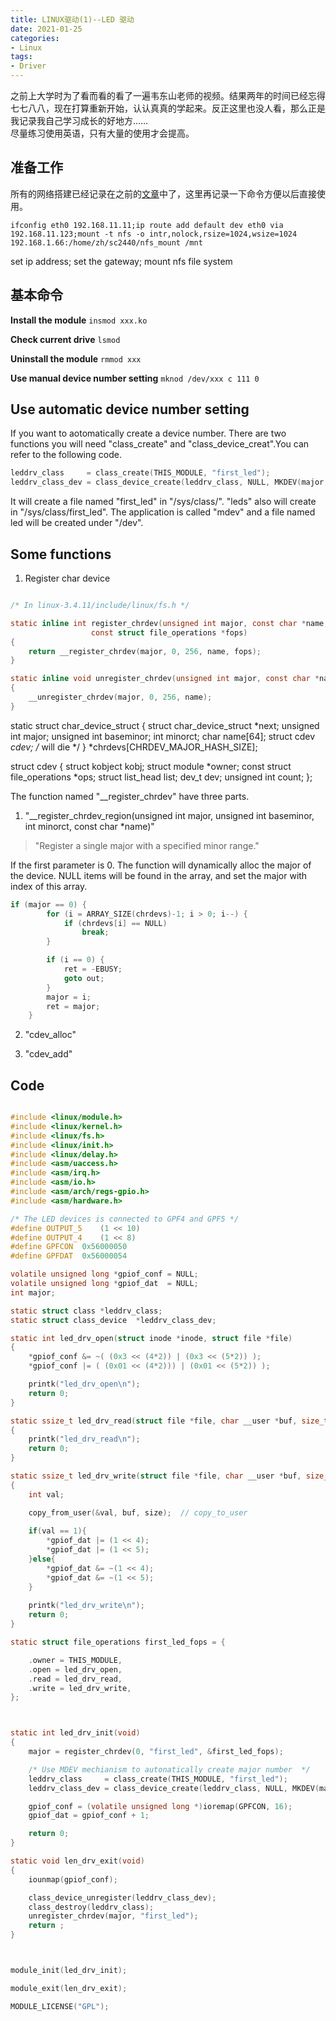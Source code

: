 ```yaml
---
title: LINUX驱动(1)--LED 驱动
date: 2021-01-25
categories:
- Linux
tags:
- Driver
---
```


之前上大学时为了看而看的看了一遍韦东山老师的视频。结果两年的时间已经忘得七七八八，现在打算重新开始，认认真真的学起来。反正这里也没人看，那么正是我记录我自己学习成长的好地方……  
尽量练习使用英语，只有大量的使用才会提高。

## 准备工作

所有的网络搭建已经记录在之前的[文章](https://megahertz66.github.io/software-configuration/2021/01/08/%E8%99%9A%E6%8B%9F%E6%9C%BA%E7%BD%91%E7%BB%9C%E8%AE%BE%E7%BD%AE/)中了，这里再记录一下命令方便以后直接使用。

`ifconfig eth0 192.168.11.11;ip route add default dev eth0 via 192.168.11.123;mount -t nfs -o intr,nolock,rsize=1024,wsize=1024 192.168.1.66:/home/zh/sc2440/nfs_mount /mnt`

set ip address; set the gateway; mount nfs file system

## 基本命令

**Install the module**
`insmod xxx.ko` 

**Check current drive**
`lsmod`

**Uninstall the module**
`rmmod xxx`

**Use manual device number setting**
`mknod /dev/xxx c 111 0`


## Use automatic device number setting

If you want to aotomatically create a device number. There are two functions you will need "class_create" and "class_device_creat".You can refer to the following code.
```c
leddrv_class	 = class_create(THIS_MODULE, "first_led");
leddrv_class_dev = class_device_create(leddrv_class, NULL, MKDEV(major, 0), NULL, "leds"); 
```
It will create a file named "first_led" in "/sys/class/". "leds" also will create in "/sys/class/first_led".
The application is called "mdev" and a file named led will be created under "/dev".

## Some functions

1. Register char device
```c

/* In linux-3.4.11/include/linux/fs.h */

static inline int register_chrdev(unsigned int major, const char *name,
				  const struct file_operations *fops)
{
	return __register_chrdev(major, 0, 256, name, fops);
}

static inline void unregister_chrdev(unsigned int major, const char *name)
{
	__unregister_chrdev(major, 0, 256, name);
}

```


static struct char_device_struct {
	struct char_device_struct *next;
	unsigned int major;
	unsigned int baseminor;
	int minorct;
	char name[64];
	struct cdev *cdev;		/* will die */
} *chrdevs[CHRDEV_MAJOR_HASH_SIZE];

struct cdev {
	struct kobject kobj;
	struct module *owner;
	const struct file_operations *ops;
	struct list_head list;
	dev_t dev;
	unsigned int count;
};


The function named "__register_chrdev" have three parts.   
1. "__register_chrdev_region(unsigned int major, unsigned int baseminor,
			   int minorct, const char *name)" 
> "Register a single major with a specified minor range."  

If the first parameter is 0. The function will dynamically alloc the major of the device.
NULL items will be found in the array, and set the major with index of this array.

```c
if (major == 0) {
		for (i = ARRAY_SIZE(chrdevs)-1; i > 0; i--) {
			if (chrdevs[i] == NULL)
				break;
		}

		if (i == 0) {
			ret = -EBUSY;
			goto out;
		}
		major = i;
		ret = major;
	}
```


2. "cdev_alloc"

3. "cdev_add"





## Code

```c

#include <linux/module.h>
#include <linux/kernel.h>
#include <linux/fs.h>
#include <linux/init.h>
#include <linux/delay.h>
#include <asm/uaccess.h>
#include <asm/irq.h>
#include <asm/io.h>
#include <asm/arch/regs-gpio.h>
#include <asm/hardware.h>

/* The LED devices is connected to GPF4 and GPF5 */
#define OUTPUT_5	(1 << 10)
#define OUTPUT_4	(1 << 8) 
#define GPFCON  0x56000050
#define GPFDAT 	0x56000054

volatile unsigned long *gpiof_conf = NULL;
volatile unsigned long *gpiof_dat  = NULL;
int major;

static struct class *leddrv_class;
static struct class_device	*leddrv_class_dev;

static int led_drv_open(struct inode *inode, struct file *file)
{
	*gpiof_conf &= ~( (0x3 << (4*2)) | (0x3 << (5*2)) );
	*gpiof_conf |= ( (0x01 << (4*2))) | (0x01 << (5*2)) );

	printk("led_drv_open\n");
	return 0;
}

static ssize_t led_drv_read(struct file *file, char __user *buf, size_t size, loff_t *ppos)
{
	printk("led_drv_read\n");
	return 0;
}

static ssize_t led_drv_write(struct file *file, char __user *buf, size_t size, loff_t *ppos)
{
	int val; 

	copy_from_user(&val, buf, size);  // copy_to_user
	
	if(val == 1){
		*gpiof_dat |= (1 << 4);
		*gpiof_dat |= (1 << 5);
	}else{
		*gpiof_dat &= ~(1 << 4);
		*gpiof_dat &= ~(1 << 5);
	}
	
	printk("led_drv_write\n");
	return 0;
}

static struct file_operations first_led_fops = {

	.owner = THIS_MODULE,
	.open = led_drv_open,
	.read = led_drv_read,
	.write = led_drv_write,
};



static int led_drv_init(void)
{
	major = register_chrdev(0, "first_led", &first_led_fops);

	/* Use MDEV mechianism to autonatically create major number	 */
	leddrv_class	 = class_create(THIS_MODULE, "first_led");
	leddrv_class_dev = class_device_create(leddrv_class, NULL, MKDEV(major, 0), NULL, "leds"); // The "leds" is "xxx" in "/dev/xxx" 

	gpiof_conf = (volatile unsigned long *)ioremap(GPFCON, 16);
	gpiof_dat = gpiof_conf + 1;

	return 0;
}

static void len_drv_exit(void)
{
	iounmap(gpiof_conf);

	class_device_unregister(leddrv_class_dev);
	class_destroy(leddrv_class);
	unregister_chrdev(major, "first_led");
	return ;
}



module_init(led_drv_init);

module_exit(len_drv_exit);

MODULE_LICENSE("GPL");

```
